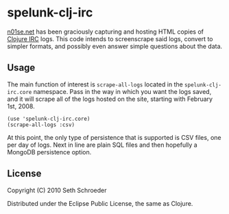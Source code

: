 # spelunk-clj-irc

[n01se.net](http://clojure-log.n01se.net/) has been graciously capturing and hosting HTML copies of [Clojure IRC](irc://irc.freenode.net/#clojure) logs. This code intends to screenscrape said logs, convert to simpler formats, and possibly even answer simple questions about the data.

## Usage

The main function of interest is `scrape-all-logs` located in the `spelunk-clj-irc.core` namespace. Pass in the way in which you want the logs saved, and it will scrape all of the logs hosted on the site, starting with February 1st, 2008.

    (use 'spelunk-clj-irc.core)
    (scrape-all-logs :csv)

At this point, the only type of persistence that is supported is CSV files, one per day of logs. Next in line are plain SQL files and then hopefully a MongoDB persistence option.

## License

Copyright (C) 2010 Seth Schroeder

Distributed under the Eclipse Public License, the same as Clojure.
